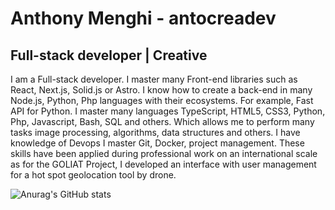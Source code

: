 # Anthony Menghi - antocreadev
## Full-stack developer | Creative
I am a Full-stack developer. I master many Front-end libraries such as React, Next.js, Solid.js or Astro. 
I know how to create a back-end in many Node.js, Python, Php languages with their ecosystems. 
For example, Fast API for Python. I master many languages TypeScript, HTML5, CSS3, Python, Php, Javascript, Bash, SQL and others.
Which allows me to perform many tasks image processing, algorithms, data structures and others.
I have knowledge of Devops I master Git, Docker, project management. 
These skills have been applied during professional work on an international scale as for the GOLIAT Project, I developed an interface with user management for a hot spot geolocation tool by drone.

![Anurag's GitHub stats](https://github-readme-stats.vercel.app/api?username=antocreadev&show_icons=true&theme=radical)

